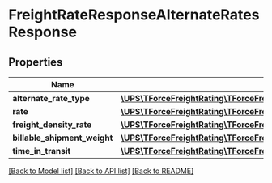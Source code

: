 # FreightRateResponseAlternateRatesResponse

## Properties
Name | Type | Description | Notes
------------ | ------------- | ------------- | -------------
**alternate_rate_type** | [**\UPS\TForceFreightRating\TForceFreightRating\AlternateRatesResponseAlternateRateType**](AlternateRatesResponseAlternateRateType.md) |  | 
**rate** | [**\UPS\TForceFreightRating\TForceFreightRating\AlternateRatesResponseRate[]**](AlternateRatesResponseRate.md) |  | 
**freight_density_rate** | [**\UPS\TForceFreightRating\TForceFreightRating\AlternateRatesResponseFreightDensityRate**](AlternateRatesResponseFreightDensityRate.md) |  | [optional] 
**billable_shipment_weight** | [**\UPS\TForceFreightRating\TForceFreightRating\AlternateRatesResponseBillableShipmentWeight**](AlternateRatesResponseBillableShipmentWeight.md) |  | [optional] 
**time_in_transit** | [**\UPS\TForceFreightRating\TForceFreightRating\AlternateRatesResponseTimeInTransit**](AlternateRatesResponseTimeInTransit.md) |  | [optional] 

[[Back to Model list]](../../README.md#documentation-for-models) [[Back to API list]](../../README.md#documentation-for-api-endpoints) [[Back to README]](../../README.md)

